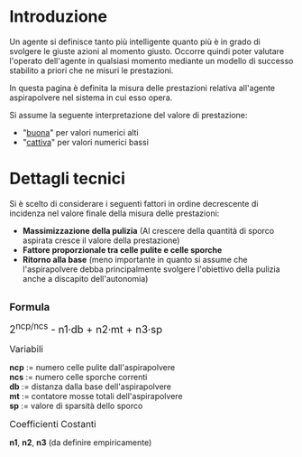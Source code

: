 # Introduzione #

Un agente si definisce tanto più intelligente quanto più è in grado di svolgere le giuste azioni al momento giusto. Occorre quindi poter valutare l'operato dell'agente in qualsiasi momento mediante un modello di successo stabilito a priori che ne misuri le prestazioni.

In questa pagina è definita la misura delle prestazioni relativa all'agente aspirapolvere nel sistema in cui esso opera.

Si assume la seguente interpretazione del valore di prestazione:
  * "<u>buona</u>" per valori numerici alti
  * "<u>cattiva</u>" per valori numerici bassi


# Dettagli tecnici #

Si è scelto di considerare i seguenti fattori in ordine decrescente di incidenza nel valore finale della misura delle prestazioni:
  * **Massimizzazione della pulizia** (Al crescere della quantità di sporco aspirata cresce il valore della prestazione)
  * **Fattore proporzionale tra celle pulite e celle sporche**
  * **Ritorno alla base** (meno importante in quanto si assume che l'aspirapolvere debba principalmente svolgere l'obiettivo della pulizia anche a discapito dell'autonomia)

<br>
<font size='4'><strong>Formula</strong></font>

<font size='4'>2<sup>ncp/ncs</sup> - n1·db + n2·mt + n3·sp</font>


<font size='3'>Variabili</font>

<b>ncp</b> := numero celle pulite dall'aspirapolvere<br>
<b>ncs</b> := numero celle sporche correnti<br>
<b>db</b>  := distanza dalla base dell'aspirapolvere<br>
<b>mt</b>  := contatore mosse totali dell'aspirapolvere<br>
<b>sp</b>  := valore di sparsità dello sporco<br>


<font size='3'>Coefficienti Costanti</font>

<b>n1</b>, <b>n2</b>, <b>n3</b> (da definire empiricamente)